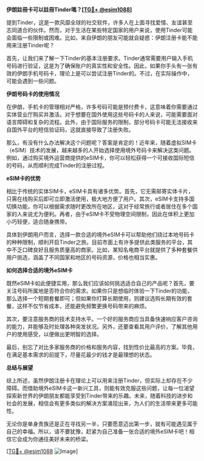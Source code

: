 **伊朗註冊卡可以註冊Tinder嗎？[[TG💪+ @esim1088](https://t.me/s/esim1088)]**

提到Tinder，这是一款风靡全球的社交软件，许多人在上面寻找爱情、友谊甚至志同道合的伙伴。然而，对于生活在某些特定国家的用户来说，使用Tinder可能会面临一些限制或困难。比如，来自伊朗的朋友可能就会疑惑：伊朗注册卡能不能用来注册Tinder呢？

首先，让我们来了解一下Tinder的基本注册要求。Tinder通常需要用户输入手机号码进行验证，这是为了确保账户的真实性和安全性。因此，如果你手头有一张有效的伊朗手机号码卡，理论上是可以尝试注册Tinder的。不过，在实际操作中，可能会遇到一些问题。

**伊朗号码卡的使用情况**

在伊朗，手机卡的管理相对严格，许多号码可能是预付费卡，这意味着你需要通过实体营业厅购买并激活。对于想要在国外使用这些号码卡的人来说，可能需要面对语言障碍和复杂的流程。此外，由于国际服务的限制，部分号码卡可能无法接收来自国外平台的短信验证码，这就直接导致了注册失败。

那么，有没有什么办法解决这个问题呢？答案是肯定的！近年来，随着虚拟SIM卡（eSIM）技术的发展，越来越多的人开始选择使用境外号码卡来解决这类问题。例如，通过购买境外运营商提供的eSIM卡，你可以轻松获得一个可接收国际短信的号码，从而顺利完成Tinder的注册过程。

**eSIM卡的优势**

相比于传统的实体SIM卡，eSIM卡具有诸多优势。首先，它无需邮寄实体卡片，只需在线购买后即可立即激活使用，极大地方便了用户。其次，eSIM卡支持多国切换功能，你可以根据需求随时更改所在地区，这对于经常旅行或者居住在多个国家的人来说尤为便利。再者，由于eSIM卡不受物理空间限制，因此在体积上更加小巧轻便，适合随身携带。

具体到伊朗用户而言，选择一款合适的境外eSIM卡可以帮助他们绕过本地号码卡的种种限制，顺利开启Tinder之旅。目前市面上有许多提供此类服务的平台，其中不乏口碑良好且服务质量高的商家。比如，某知名电商平台就提供了多种套餐供用户挑选，涵盖了不同国家和地区的号码资源，价格也相当实惠。

**如何选择合适的境外eSIM卡**

既然eSIM卡如此便捷实用，那么我们应该如何挑选适合自己的产品呢？首先，要关注号码所属地是否符合你的需求。如果你只是想临时体验一下Tinder的功能，那么选择一个短期套餐即可；但如果你打算长期使用，则建议选购长期有效的套餐，这样不仅节省成本，还能避免频繁更换号码带来的麻烦。

其次，要注意服务商的技术支持水平。一个好的服务商应当具备快速响应客户咨询的能力，并能够及时处理各种突发状况。另外，还要查看其用户评价，了解其他用户的使用感受，以便做出更明智的选择。

最后，别忘了对比多家服务商的价格和服务内容，找到性价比最高的方案。毕竟，在满足基本需求的前提下，尽量花最少的钱才是最理想的状态。

**总结与展望**

综上所述，虽然伊朗注册卡在理论上可以用来注册Tinder，但实际上却存在不少障碍。而借助境外eSIM卡这一新兴工具，则能有效克服这些问题，让每一位渴望探索新世界的伊朗朋友都能享受到Tinder带来的乐趣。未来，随着科技的进步和社会的发展，相信会有更多类似的解决方案涌现出来，为人们的生活带来更多可能性。

无论你是单身贵族还是正在寻找另一半，只要愿意迈出第一步，就有可能遇见属于自己的幸福。所以，请不要犹豫，赶紧为自己准备一张合适的境外eSIM卡吧！相信它会成为你通往美好未来的桥梁。

[[TG💪+ @esim1088](https://t.me/s/esim1088) ![Image](https://i.postimg.cc/4NQfJmqS/Snipaste-2025-05-13-00-14-12.png)]